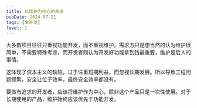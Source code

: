 ```yaml
---
title: 以维护为中心的开发
pubDate: 2024-07-21
tags: [🛠️开发]
level: 1
---
```


大多数项目往往只重视功能开发，而不重视维护。需求方只是想当然的认为维护很简单，不需要特殊考虑，而开发者则认为开发好功能拿到钱最重要，维护是后人的事情。

这体现了资本主义的缺陷，过于注重短期利益，而忽视长期发展。所以导致工程问题频繁，安全让位于效率，最终安全效率都没有。

要做有追求的开发者，应该将维护作为中心，除非这个产品只是一次性使用。对于长期使用的产品，维护始终应该优先于功能开发。
